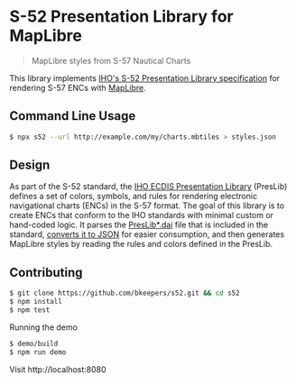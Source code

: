 # S-52 Presentation Library for MapLibre

> MapLibre styles from S-57 Nautical Charts

This library implements [IHO's S-52 Presentation Library specification](./docs/S-52_PresLib_e4.0.0_Part%20I_Clean_Draft.pdf) for rendering S-57 ENCs with [MapLibre](https://maplibre.org/).

## Command Line Usage

```sh
$ npx s52 --url http://example.com/my/charts.mbtiles > styles.json
```

## Design

As part of the S-52 standard, the [IHO ECDIS Presentation Library](./docs/S-52_PresLib_e4.0.0_Part%20I_Clean_Draft.pdf) (PresLib) defines a set of colors, symbols, and rules for rendering electronic navigational charts (ENCs) in the S-57 format. The goal of this library is to create ENCs that conform to the IHO standards with minimal custom or hand-coded logic. It parses the [PresLib*.dai](docs/Draft_S-52_PresLib_e4.0.0_Digital_Files/Digital_PresLib_dai/PresLib_e4.0.0.dai) file that is included in the standard, [converts it to JSON](./data/PresLib_e4.0.0.json) for easier consumption, and then generates MapLibre styles by reading the rules and colors defined in the PresLib.

## Contributing

```sh
$ git clone https://github.com/bkeepers/s52.git && cd s52
$ npm install
$ npm test
```

Running the demo

```sh
$ demo/build
$ npm run demo
```

Visit http://localhost:8080
